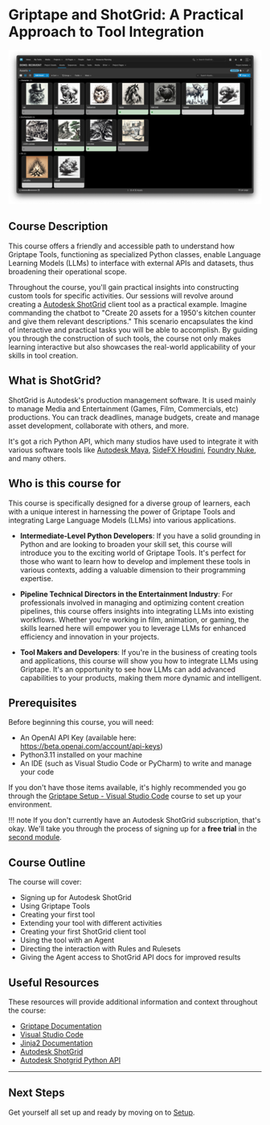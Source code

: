 # Griptape and ShotGrid: A Practical Approach to Tool Integration
![ShotGrid Assets view](assets/img/shotgrid_assets.png)

## Course Description
This course offers a friendly and accessible path to understand how Griptape Tools, functioning as specialized Python classes, enable Language Learning Models (LLMs) to interface with external APIs and datasets, thus broadening their operational scope.

Throughout the course, you'll gain practical insights into constructing custom tools for specific activities. Our sessions will revolve around creating a [Autodesk ShotGrid](https://www.shotgridsoftware.com/) client tool as a practical example. Imagine commanding the chatbot to "Create 20 assets for a 1950's kitchen counter and give them relevant descriptions." This scenario encapsulates the kind of interactive and practical tasks you will be able to accomplish. By guiding you through the construction of such tools, the course not only makes learning interactive but also showcases the real-world applicability of your skills in tool creation.

## What is ShotGrid?
ShotGrid is Autodesk's production management software. It is used mainly to manage Media and Entertainment (Games, Film, Commercials, etc) productions. You can track deadlines, manage budgets, create and manage asset development, collaborate with others, and more. 

It's got a rich Python API, which many studios have used to integrate it with various software tools like [Autodesk Maya](https://www.autodesk.com/za/products/maya/overview-dts), [SideFX Houdini](https://www.sidefx.com/products/houdini/), [Foundry Nuke](https://www.foundry.com/products/nuke-family/nuke), and many others.


## Who is this course for
This course is specifically designed for a diverse group of learners, each with a unique interest in harnessing the power of Griptape Tools and integrating Large Language Models (LLMs) into various applications.

* **Intermediate-Level Python Developers**: If you have a solid grounding in Python and are looking to broaden your skill set, this course will introduce you to the exciting world of Griptape Tools. It's perfect for those who want to learn how to develop and implement these tools in various contexts, adding a valuable dimension to their programming expertise.

* **Pipeline Technical Directors in the Entertainment Industry**: For professionals involved in managing and optimizing content creation pipelines, this course offers insights into integrating LLMs into existing workflows. Whether you're working in film, animation, or gaming, the skills learned here will empower you to leverage LLMs for enhanced efficiency and innovation in your projects.

* **Tool Makers and Developers**: If you're in the business of creating tools and applications, this course will show you how to integrate LLMs using Griptape. It's an opportunity to see how LLMs can add advanced capabilities to your products, making them more dynamic and intelligent.

## Prerequisites
Before beginning this course, you will need:

- An OpenAI API Key (available here: https://beta.openai.com/account/api-keys)
- Python3.11 installed on your machine
- An IDE (such as Visual Studio Code or PyCharm) to write and manage your code

If you don't have those items available, it's highly recommended you go through the [Griptape Setup - Visual Studio Code](../../setup/index.md) course to set up your environment.

!!! note 
    If you don't currently have an Autodesk ShotGrid subscription, that's okay. We'll take you through the process of signing up for a **free trial** in the [second module](02_shotgrid.md).

## Course Outline
The course will cover:

* Signing up for Autodesk ShotGrid
* Using Griptape Tools
* Creating your first tool
* Extending your tool with different activities
* Creating your first ShotGrid client tool
* Using the tool with an Agent
* Directing the interaction with Rules and Rulesets
* Giving the Agent access to ShotGrid API docs for improved results

## Useful Resources
These resources will provide additional information and context throughout the course:

- [Griptape Documentation](https://github.com/griptape-ai/griptape)
- [Visual Studio Code](https://code.visualstudio.com/)
- [Jinja2 Documentation](https://jinja.palletsprojects.com/en/3.1.x/)
- [Autodesk ShotGrid](https://www.shotgridsoftware.com/)
- [Autodesk Shotgrid Python API](https://developers.shotgridsoftware.com/python-api/)


---
## Next Steps

Get yourself all set up and ready by moving on to [Setup](01_setup.md).

<!-- 
---

Explaining the functionality of a basic tool
Hands-on demonstration using Griptape
Building Your First Tool from a Template

Utilizing GitHub tool templates (e.g., Griptape's GitHub)
Modifying the template for a simple application
Module 3: Integrating ShotGrid with Basic Tools
Introduction to ShotGrid API

Basics of the ShotGrid API
Setting up a ShotGrid script for API access
Demonstrating API interactions using Python command line
Creating a Basic ShotGrid Tool

Implementing a basic execute method within the ShotGrid context
Testing and validation of the tool with ShotGrid
Module 4: Advanced Tool Development
Developing a Chat Bot with ShotGrid Integration

Fundamentals of chatbot functionality
Integrating chatbot features with ShotGrid tools
Enhancing the Chat Bot with Advanced Features

Optimizing with rules and ShotGrid Agent
Effective use of the ShotGrid API and multiple queries
Adding thumbnail capabilities
API Access Enhancement with VectorQuery

Introduction to VectorQuery
How to use VectorQuery for improved API interactions
Conclusion
Summary of key learnings
Best practices in tool integration
Encouragement for continued learning and experimentation
Supplementary Materials
Additional resources and links
Code snippets and example templates
Community forums for further support and discussion -->
